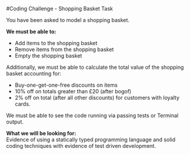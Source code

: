 #Coding Challenge - Shopping Basket Task  

You have been asked to model a shopping basket.  

**We must be able to:**
 
* Add items to the shopping basket  
* Remove items from the shopping basket  
* Empty the shopping basket  

Additionally, we must be able to calculate the total value of the shopping basket accounting for:  

* Buy-one-get-one-free discounts on items  
* 10% off on totals greater than £20 (after bogof)  
* 2% off on total (after all other discounts) for customers with loyalty cards.  

We must be able to see the code running via passing tests or Terminal output.  

**What we will be looking for:**  
Evidence of using a statically typed programming language and solid coding techniques with evidence of test driven development.

